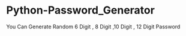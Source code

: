 # Python-Password_Generator
You Can Generate  Random 6 Digit , 8 Digit ,10 Digit , 12 Digit Password
